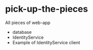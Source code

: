 # pick-up-the-pieces

All pieces of web-app

- database
- IdentityService
- Example of IdentityService client
